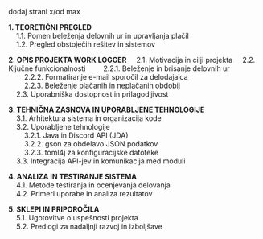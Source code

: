 dodaj strani x/od max

**1. TEORETIČNI PREGLED**  
    1.1. Pomen beleženja delovnih ur in upravljanja plačil  
    1.2. Pregled obstoječih rešitev in sistemov

**2. OPIS PROJEKTA WORK LOGGER**
    2.1. Motivacija in cilji projekta
    2.2. Ključne funkcionalnosti
        2.2.1. Beleženje in brisanje delovnih ur  
        2.2.2. Formatiranje e-mail sporočil za delodajalca  
        2.2.3. Beleženje plačanih in neplačanih obdobij  
    2.3. Uporabniška dostopnost in prilagodljivost

**3. TEHNIČNA ZASNOVA IN UPORABLJENE TEHNOLOGIJE**  
    3.1. Arhitektura sistema in organizacija kode  
    3.2. Uporabljene tehnologije  
        3.2.1. Java in Discord API (JDA)  
        3.2.2. gson za obdelavo JSON podatkov  
        3.2.3. toml4j za konfiguracijske datoteke  
    3.3. Integracija API-jev in komunikacija med moduli

**4. ANALIZA IN TESTIRANJE SISTEMA**  
    4.1. Metode testiranja in ocenjevanja delovanja  
    4.2. Primeri uporabe in analiza rezultatov

**5. SKLEPI IN PRIPOROČILA**  
    5.1. Ugotovitve o uspešnosti projekta  
    5.2. Predlogi za nadaljnji razvoj in izboljšave